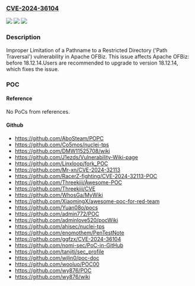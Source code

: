 ### [CVE-2024-36104](https://cve.mitre.org/cgi-bin/cvename.cgi?name=CVE-2024-36104)
![](https://img.shields.io/static/v1?label=Product&message=Apache%20OFBiz&color=blue)
![](https://img.shields.io/static/v1?label=Version&message=0%3C%2018.12.14%20&color=brighgreen)
![](https://img.shields.io/static/v1?label=Vulnerability&message=CWE-22%20Improper%20Limitation%20of%20a%20Pathname%20to%20a%20Restricted%20Directory%20('Path%20Traversal')&color=brighgreen)

### Description

Improper Limitation of a Pathname to a Restricted Directory ('Path Traversal') vulnerability in Apache OFBiz. This issue affects Apache OFBiz: before 18.12.14.Users are recommended to upgrade to version 18.12.14, which fixes the issue.

### POC

#### Reference
No PoCs from references.

#### Github
- https://github.com/AboSteam/POPC
- https://github.com/Co5mos/nuclei-tps
- https://github.com/DMW11525708/wiki
- https://github.com/J1ezds/Vulnerability-Wiki-page
- https://github.com/Linxloop/fork_POC
- https://github.com/Mr-xn/CVE-2024-32113
- https://github.com/RacerZ-fighting/CVE-2024-32113-POC
- https://github.com/Threekiii/Awesome-POC
- https://github.com/Threekiii/CVE
- https://github.com/WhosGa/MyWiki
- https://github.com/XiaomingX/awesome-poc-for-red-team
- https://github.com/Yuan08o/pocs
- https://github.com/admin772/POC
- https://github.com/adminlove520/pocWiki
- https://github.com/ahisec/nuclei-tps
- https://github.com/enomothem/PenTestNote
- https://github.com/ggfzx/CVE-2024-36104
- https://github.com/nomi-sec/PoC-in-GitHub
- https://github.com/tanjiti/sec_profile
- https://github.com/wjlin0/poc-doc
- https://github.com/wooluo/POC00
- https://github.com/wy876/POC
- https://github.com/wy876/wiki

